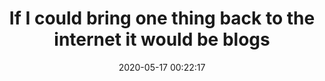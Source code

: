 ---
date: 2020-05-17 00:22:17
link:
  source: pocket
  source_url: https://getpocket.com
  text: If I could bring one thing back to the internet it would be blogs
  url: https://news.ycombinator.com/item?id=23205588
source: pocket
syndicated:
- type: pocket
  url: https://news.ycombinator.com/item?id=23205588
- type: mastodon
  url: https://mastodon.technology/users/roytang/statuses/104180967701260666
- type: twitter
  url: https://twitter.com/roytang/statuses/1261816247588499456/
title: If I could bring one thing back to the internet it would be blogs
---